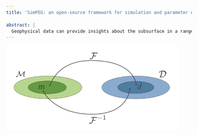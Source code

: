 ```yaml
---
title: 'SimPEG: an open-source framework for simulation and parameter estimation in geophysics'

abstract: |
  Geophysical data can provide insights about the subsurface in a range of applications. A few examples include locating critical minerals, monitoring geologic storage of CO2, managing groundwater, and characterizing changes to permafrost. The geophysical inverse problem is posed as a PDE-constrained optimization problem where we aim to fit the observed data and incorporate additional information that may include petrophysical, geologic, and geochemical measurements, as well as additional geophysical data sets. We started the SimPEG project with the aim of accelerating research and education in geophysics and enabling researchers to build upon and contribute to a modular toolbox for solving problems in geophysics. At the core is a framework for finite volume forward simulations and gradient-based inversions. SimPEG currently supports simulation and inversion of gravity, magnetic, electrical and electromagnetic data. In this talk, I will provide an overview of how we have broken down inverse problems in geophysics into modular components and how working in an open-source paradigm has facilitated our research, collaborations with industry, and dissemination of educational resources in classrooms and for humanitarian projects.
---
```



![thumbnail](thumbnail.png)
